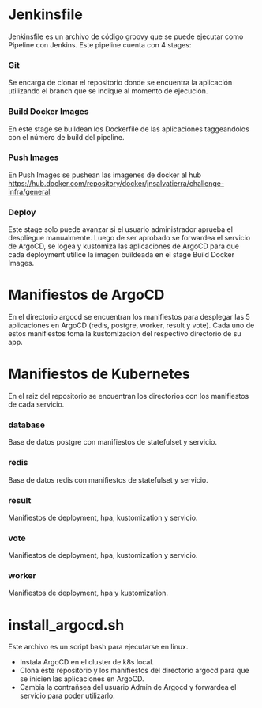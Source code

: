 # Jenkinsfile
Jenkinsfile es un archivo de código groovy que se puede ejecutar como Pipeline con Jenkins.
Este pipeline cuenta con 4 stages:

### Git
Se encarga de clonar el repositorio donde se encuentra la aplicación utilizando el branch que se indique al momento de ejecución. 

### Build Docker Images
En este stage se buildean los Dockerfile de las aplicaciones taggeandolos con el número de build del pipeline.

### Push Images
En Push Images se pushean las imagenes de docker al hub https://hub.docker.com/repository/docker/jnsalvatierra/challenge-infra/general

### Deploy
Este stage solo puede avanzar si el usuario administrador aprueba el despliegue manualmente.
Luego de ser aprobado se forwardea el servicio de ArgoCD, se logea y kustomiza las aplicaciones de ArgoCD para que cada deployment utilice la imagen buildeada en el stage Build Docker Images.

# Manifiestos de ArgoCD

En el directorio argocd se encuentran los manifiestos para desplegar las 5 aplicaciones en ArgoCD (redis, postgre, worker, result y vote). Cada uno de estos manifiestos toma la kustomizacion del respectivo directorio de su app.

# Manifiestos de Kubernetes

En el raiz del repositorio se encuentran los directorios con los manifiestos de cada servicio.

### database
Base de datos postgre con manifiestos de statefulset y servicio.

### redis
Base de datos redis con manifiestos de statefulset y servicio.

### result
Manifiestos de deployment, hpa, kustomization y servicio.

### vote
Manifiestos de deployment, hpa, kustomization y servicio.

### worker
Manifiestos de deployment, hpa y kustomization.

# install_argocd.sh

Este archivo es un script bash para ejecutarse en linux. 
* Instala ArgoCD en el cluster de k8s local.
* Clona éste repositorio y los manifiestos del directorio argocd para que se inicien las aplicaciones en ArgoCD.
* Cambia la contrañsea del usuario Admin de Argocd y forwardea el servicio para poder utilizarlo.
